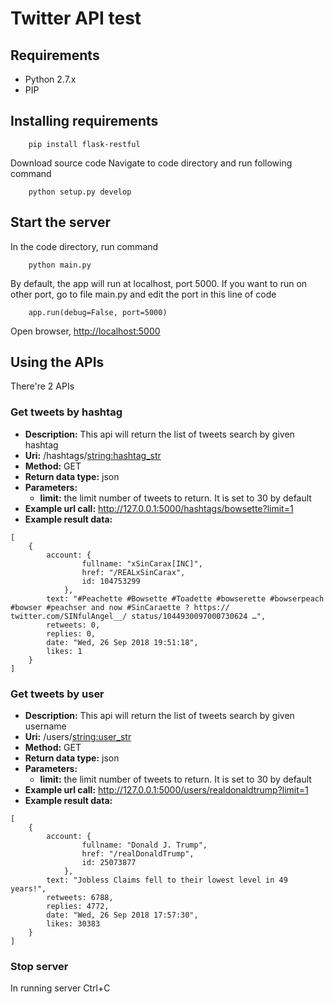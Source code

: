 # Twitter API test

## Requirements

* Python 2.7.x
* PIP

## Installing requirements
```
    pip install flask-restful
```

Download source code
Navigate to code directory and run following command

```
    python setup.py develop
```


## Start the server
In the code directory, run command
```
    python main.py
```
By default, the app will run at localhost, port 5000. If you want to run on other port, go to file main.py and edit the port in this line of code
```
    app.run(debug=False, port=5000)
```
Open browser, <http://localhost:5000>


## Using the APIs
There're 2 APIs

### Get tweets by hashtag
- **Description:** This api will return the list of tweets search by given hashtag
- **Uri:** /hashtags/<string:hashtag_str>
- **Method:** GET
- **Return data type:** json
- **Parameters:**
    - **limit:** the limit number of tweets to return. It is set to 30 by default
- **Example url call:** http://127.0.0.1:5000/hashtags/bowsette?limit=1
- **Example result data:**
```
[
    {
        account: {
                fullname: "xSinCarax[INC]",
                href: "/REALxSinCarax",
                id: 104753299
            },
        text: "#Peachette #Bowsette #Toadette #bowserette #bowserpeach #bowser #peachser and now #SinCaraette ? https:// twitter.com/SINfulAngel__/ status/1044930097000730624 …",
        retweets: 0,
        replies: 0,
        date: "Wed, 26 Sep 2018 19:51:18",
        likes: 1
    }
]
```

### Get tweets by user
- **Description:** This api will return the list of tweets search by given username
- **Uri:** /users/<string:user_str>
- **Method:** GET
- **Return data type:** json
- **Parameters:**
    - **limit:** the limit number of tweets to return. It is set to 30 by default
- **Example url call:** http://127.0.0.1:5000/users/realdonaldtrump?limit=1
- **Example result data:**
```
[
    {
        account: {
                fullname: "Donald J. Trump",
                href: "/realDonaldTrump",
                id: 25073877
            },
        text: "Jobless Claims fell to their lowest level in 49 years!",
        retweets: 6788,
        replies: 4772,
        date: "Wed, 26 Sep 2018 17:57:30",
        likes: 30383
    }
]
```


### Stop server 
In running server
Ctrl+C